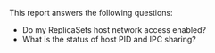This report answers the following questions:

- Do my ReplicaSets host network access enabled?
- What is the status of host PID and IPC sharing?
